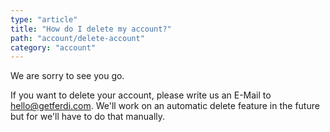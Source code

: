```yaml
---
type: "article"
title: "How do I delete my account?"
path: "account/delete-account"
category: "account"
---
```

We are sorry to see you go.

If you want to delete your account, please write us an E-Mail to [hello@getferdi.com](mailto:hello@getferdi.com). We'll work on an automatic delete feature in the future but for we'll have to do that manually.